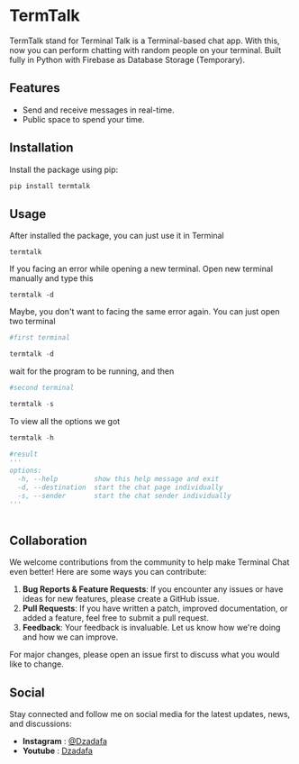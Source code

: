 
# TermTalk

TermTalk stand for Terminal Talk is a Terminal-based chat app. With this, now you can perform chatting with random people on your terminal.
Built fully in Python with Firebase as Database Storage (Temporary).

## Features

- Send and receive messages in real-time.
- Public space to spend your time.

## Installation

Install the package using pip:

```bash
pip install termtalk
```
## Usage
After installed the package, you can just use it in Terminal
```
termtalk
```
If you facing an error while opening a new terminal. 
Open new terminal manually and type this
```
termtalk -d
```
Maybe, you don't want to facing the same error again. You can just open two terminal 
```python
#first terminal

termtalk -d
```
wait for the program to be running, and then

```python
#second terminal

termtalk -s
```
To view all the options we got
```py
termtalk -h

#result
'''
options:
  -h, --help         show this help message and exit
  -d, --destination  start the chat page individually
  -s, --sender       start the chat sender individually
'''
  
```



## Collaboration

We welcome contributions from the community to help make Terminal Chat even better! Here are some ways you can contribute:

1.  **Bug Reports & Feature Requests**: If you encounter any issues or have ideas for new features, please create a GitHub issue.
2.  **Pull Requests**: If you have written a patch, improved documentation, or added a feature, feel free to submit a pull request.
3.  **Feedback**: Your feedback is invaluable. Let us know how we're doing and how we can improve.
 
For major changes, please open an issue first to discuss what you would like to change.

## Social

Stay connected and follow me on social media for the latest updates, news, and discussions:

-   **Instagram** : [@Dzadafa](https://instagram.com/TerminalChatApp)
-   **Youtube** : [Dzadafa](https://www.youtube.com/@dzadafa)
